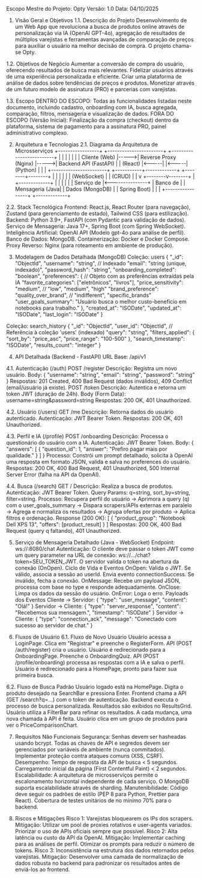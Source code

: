Escopo Mestre do Projeto: Opty
Versão: 1.0
Data: 04/10/2025

1. Visão Geral e Objetivos
1.1. Descrição do Projeto
Desenvolvimento de um Web App que revoluciona a busca de produtos online através de personalização via IA (OpenAI GPT-4o), agregação de resultados de múltiplos varejistas e ferramentas
avançadas de comparação de preços para auxiliar o usuário na melhor decisão de compra. O projeto chama-se Opty.

1.2. Objetivos de Negócio
Aumentar a conversão de compra do usuário, oferecendo resultados de busca mais relevantes.
Fidelizar usuários através de uma experiência personalizada e eficiente.
Criar uma plataforma de análise de dados sobre tendências de preços e produtos.
Monetizar através de um futuro modelo de assinatura (PRO) e parcerias com varejistas.

1.3. Escopo
DENTRO DO ESCOPO: Todas as funcionalidades listadas neste documento, incluindo cadastro, onboarding com IA, busca agregada, comparação, filtros, mensageria e visualização de dados.
FORA DO ESCOPO (Versão Inicial): Finalização da compra (checkout) dentro da plataforma, sistema de pagamento para a assinatura PRO, painel administrativo complexo.

2. Arquitetura e Tecnologias
2.1. Diagrama da Arquitetura de Microsserviços
+-----------------+      +-----------------------+      +-------------------------+
|                 |      |                       |      |                         |
|  Cliente (Web)  |----->| Reverse Proxy (Nginx) |----->| Backend API (FastAPI)   |
|     (React)     |<-----|                       |<-----|        (Python)         |
|                 |      +-----------------------+      +-----------+-------------+
+--------+--------+                |                            |
         |                         |                            |
         | (WebSocket)             |                            | (CRUD)
         |                         |                            v
+--------v--------+                |                      +-------------+
|                 |                |                      |             |
|   Serviço de    |<---------------+                      |  Banco de   |
| Mensageria (Java|                                       | Dados (MongoDB) |
|   Spring Boot)  |                                       |             |
+-----------------+                                       +-------------+


2.2. Stack Tecnológica
Frontend: React.js, React Router (para navegação), Zustand (para gerenciamento de estado), Tailwind CSS (para estilização).
Backend: Python 3.9+, FastAPI (com Pydantic para validação de dados).
Serviço de Mensageria: Java 17+, Spring Boot (com Spring WebSocket).
Inteligência Artificial: OpenAI API (Modelo gpt-4o para análise de perfil).
Banco de Dados: MongoDB.
Containerização: Docker e Docker Compose.
Proxy Reverso: Nginx (para roteamento em ambiente de produção).

3. Modelagem de Dados Detalhada (MongoDB)
Coleção: users
{
  "_id": "ObjectId",
  "username": "string", // Indexado
  "email": "string (unique, indexado)",
  "password_hash": "string",
  "onboarding_completed": "boolean",
  "preferences": { // Objeto com as preferências extraídas pela IA
    "favorite_categories": ["eletrônicos", "livros"],
    "price_sensitivity": "medium", // "low", "medium", "high"
    "brand_preference": "quality_over_brand", // "indifferent", "specific_brands"
    "user_goals_summary": "Usuário busca o melhor custo-benefício em notebooks para trabalho."
  },
  "created_at": "ISODate",
  "updated_at": "ISODate",
  "last_login": "ISODate"
}


Coleção: search_history
{
  "_id": "ObjectId",
  "user_id": "ObjectId", // Referência à coleção 'users' (indexado)
  "query": "string",
  "filters_applied": {
    "sort_by": "price_asc",
    "price_range": "100-500"
  },
  "search_timestamp": "ISODate",
  "results_count": "integer"
}


4. API Detalhada (Backend - FastAPI)
URL Base: /api/v1

4.1. Autenticação (/auth)
POST /register
Descrição: Registra um novo usuário.
Body: { "username": "string", "email": "string", "password": "string" }
Respostas: 201 Created, 400 Bad Request (dados inválidos), 409 Conflict (email/usuário já existe).
POST /token
Descrição: Autentica e retorna um token JWT (duração de 24h).
Body (Form Data): username=string&password=string
Respostas: 200 OK, 401 Unauthorized.

4.2. Usuário (/users)
GET /me
Descrição: Retorna dados do usuário autenticado.
Autenticação: JWT Bearer Token.
Respostas: 200 OK, 401 Unauthorized.

4.3. Perfil e IA (/profile)
POST /onboarding
Descrição: Processa o questionário do usuário com a IA.
Autenticação: JWT Bearer Token.
Body: { "answers": [ { "question_id": 1, "answer": "Prefiro pagar mais por qualidade." } ] }
Processo: Constrói um prompt detalhado, solicita à OpenAI uma resposta em formato JSON, valida e salva no preferences do usuário.
Respostas: 200 OK, 400 Bad Request, 401 Unauthorized, 500 Internal Server Error (falha na API da OpenAI).

4.4. Busca (/search)
GET /
Descrição: Realiza a busca de produtos.
Autenticação: JWT Bearer Token.
Query Params: q=string, sort_by=string, filter=string.
Processo: Recupera perfil do usuário -> Aprimora a query (q) com o user_goals_summary -> Dispara scrapers/APIs externas em paralelo -> Agrega e normaliza os resultados -> Agrupa ofertas por produto -> Aplica filtros e ordenação.
Response (200 OK): [ { "product_group": "Notebook Dell XPS 13", "offers": [product_result] } ]
Respostas: 200 OK, 400 Bad Request (query q faltando), 401 Unauthorized.

5. Serviço de Mensageria Detalhado (Java - WebSocket)
Endpoint: ws://<seu-dominio>:8080/chat
Autenticação: O cliente deve passar o token JWT como um query parameter na URL de conexão: ws://.../chat?token=SEU_TOKEN_JWT. O servidor valida o token na abertura da conexão (OnOpen).
Ciclo de Vida e Eventos
OnOpen: Valida o JWT. Se válido, associa a sessão ao userId. Envia evento connectionSuccess. Se inválido, fecha a conexão.
OnMessage: Recebe um payload JSON, processa com base no type e responde adequadamente.
OnClose: Limpa os dados da sessão do usuário.
OnError: Loga o erro.
Payloads dos Eventos
Cliente → Servidor: { "type": "user_message", "content": "Olá!" }
Servidor → Cliente: { "type": "server_response", "content": "Recebemos sua mensagem.", "timestamp": "ISODate" }
Servidor → Cliente: { "type": "connection_ack", "message": "Conectado com sucesso ao servidor de chat." }

6. Fluxos de Usuário
6.1. Fluxo de Novo Usuário
Usuário acessa a LoginPage.
Clica em "Registrar" e preenche o RegisterForm.
API (POST /auth/register) cria o usuário.
Usuário é redirecionado para a OnboardingPage.
Preenche o OnboardingQuiz.
API (POST /profile/onboarding) processa as respostas com a IA e salva o perfil.
Usuário é redirecionado para a HomePage, pronto para fazer sua primeira busca.

6.2. Fluxo de Busca Padrão
Usuário logado está na HomePage.
Digita o produto desejado na SearchBar e pressiona Enter.
Frontend chama a API (GET /search?q=...) com o token de autenticação.
Backend executa o processo de busca personalizada.
Resultados são exibidos no ResultsGrid.
Usuário utiliza a FilterBar para refinar os resultados. A cada mudança, uma nova chamada à API é feita.
Usuário clica em um grupo de produtos para ver o PriceComparisonChart.

7. Requisitos Não Funcionais
Segurança:
Senhas devem ser hasheadas usando bcrypt.
Todas as chaves de API e segredos devem ser gerenciados por variáveis de ambiente (nunca commitados).
Implementar proteção contra ataques comuns (XSS, CSRF).
Desempenho:
Tempo de resposta da API de busca < 5 segundos.
Carregamento inicial da página (First Contentful Paint) < 2 segundos.
Escalabilidade:
A arquitetura de microsserviços permite o escalonamento horizontal independente de cada serviço.
O MongoDB suporta escalabilidade através de sharding.
Manutenibilidade:
Código deve seguir os padrões de estilo (PEP 8 para Python, Prettier para React).
Cobertura de testes unitários de no mínimo 70% para o backend.

8. Riscos e Mitigações
Risco 1: Varejistas bloquearem os IPs dos scrapers.
Mitigação: Utilizar um pool de proxies rotativos e user-agents variados. Priorizar o uso de APIs oficiais sempre que possível.
Risco 2: Alta latência ou custo da API da OpenAI.
Mitigação: Implementar caching para as análises de perfil. Otimizar os prompts para reduzir o número de tokens.
Risco 3: Inconsistência na estrutura dos dados retornados pelos varejistas.
Mitigação: Desenvolver uma camada de normalização de dados robusta no backend para padronizar os resultados antes de enviá-los ao frontend.
